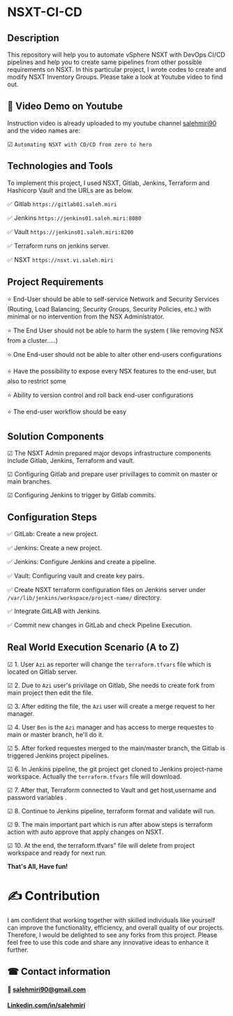 # NSXT-CI-CD
## Description
This repository will help you to automate vSphere NSXT with DevOps CI/CD pipelines and help you to create same pipelines from other possible requirements on NSXT.
In this particular project, I wrote codes to create and modify NSXT Inventory Groups. Please take a look at Youtube video to find out.

## 🎥 Video Demo on Youtube
Instruction video is already uploaded to my youtube channel [salehmiri90](https://youtube.com/salehmiri90) and the video names are:

&#9745; `Automating NSXT with CD/CD from zero to hero`

## Technologies and Tools
To implement this project, I used NSXT, Gitlab, Jenkins, Terraform and Hashicorp Vault and the URLs are as below.

✅ Gitlab `https://gitlab01.saleh.miri`

✅ Jenkins `https://jenkins01.saleh.miri:8080`

✅ Vault `https://jenkins01.saleh.miri:8200`

✅ Terraform runs on jenkins server.

✅ NSXT `https://nsxt.vi.saleh.miri`

## Project Requirements
⭐ End-User should be able to self-service Network and Security Services (Routing, Load Balancing, Security Groups, Security Policies, etc.) with minimal or no intervention from the NSX Administrator.

⭐ The End User should not be able to harm the system ( like removing NSX from a cluster…..)

⭐ One End-user should not be able to alter other end-users configurations
   
⭐ Have the possibility to expose every NSX features to the end-user, but also to restrict some

⭐ Ability to version control and roll back end-user configurations

⭐ The end-user workflow should be easy

## Solution Components
&#9745; The NSXT Admin prepared major devops infrastructure components include Gitlab, Jenkins, Terraform and vault.

&#9745; Configuring Gitlab and prepare user privillages to commit on master or main branches.

&#9745; Configuring Jenkins to trigger by Gitlab commits.

## Configuration Steps
✅ GitLab: Create a new project.

✅ Jenkins: Create a new project.

✅ Jenkins: Configure Jenkins and create a pipeline.

✅ Vault: Configuring vault and create key pairs.

✅ Create NSXT terraform configuration files on Jenkins server under `/var/lib/jenkins/workspace/project-name/` directory.

✅ Integrate GitLAB with Jenkins.

✅ Commit new changes in GitLab and check Pipeline Execution.

## Real World Execution Scenario (A to Z)
&#9745; 1. User `Azi` as reporter will change the `terraform.tfvars` file which is located on Gitlab server.

&#9745; 2. Due to `Azi` user's privilage on Gitlab, She needs to create fork from main project then edit the file.

&#9745; 3. After editing the file, the `Azi` user will create a merge request to her manager.

&#9745; 4. User `Ben` is the `Azi` manager and has access to merge requestes to main or master branch, he'll do it.

&#9745; 5. After forked requestes merged to the main/master branch, the Gitlab is triggered Jenkins project pipelines.

&#9745; 6. In Jenkins pipeline, the git project get cloned to Jenkins project-name workspace. Actually the `terraform.tfvars` file will download.

&#9745; 7. After that, Terraform connected to Vault and get host,username and password variables .

&#9745; 8. Continue to Jenkins pipeline, terraform format and validate will run.

&#9745; 9. The main important part which is run after abow steps is terraform action with auto approve that apply changes on NSXT.

&#9745; 10. At the end, the terraform.tfvars" file will delete from project workspace and ready for next run.

**That's All, Have fun!** 

# ✍ Contribution
I am confident that working together with skilled individuals like yourself can improve the functionality, efficiency, and overall quality of our projects. Therefore, I would be delighted to see any forks from this project. Please feel free to use this code and share any innovative ideas to enhance it further.

## ☎ Contact information
#### 📧 salehmiri90@gmail.com
#### [Linkedin.com/in/salehmiri](https://www.linkedin.com/in/salehmiri)
